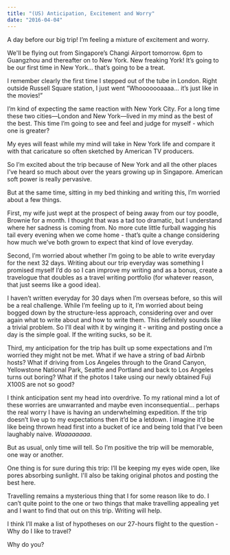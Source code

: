 ```yaml
---
title: "(US) Anticipation, Excitement and Worry"
date: "2016-04-04"
---
```


A day before our big trip! I’m feeling a mixture of excitement and worry.

We'll be flying out from Singapore’s Changi Airport tomorrow. 6pm to Guangzhou and thereafter on to New York. New freaking York! It’s going to be our first time in New York… that’s going to be a treat.

I remember clearly the first time I stepped out of the tube in London. Right outside Russell Square station, I just went “Whooooooaaaa… it’s just like in the movies!”

I’m kind of expecting the same reaction with New York City. For a long time these two cities—London and New York—lived in my mind as the best of the best. This time I’m going to see and feel and judge for myself - which one is greater?

My eyes will feast while my mind will take in New York life and compare it with that caricature so often sketched by American TV producers.

So I’m excited about the trip because of New York and all the other places I’ve heard so much about over the years growing up in Singapore. American soft power is really pervasive.

But at the same time, sitting in my bed thinking and writing this, I’m worried about a few things.

First, my wife just wept at the prospect of being away from our toy poodle, Brownie for a month. I thought that was a tad too dramatic, but I understand where her sadness is coming from. No more cute little furball wagging his tail every evening when we come home - that’s quite a change considering how much we’ve both grown to expect that kind of love everyday.

Second, I’m worried about whether I’m going to be able to write everyday for the next 32 days. Writing about our trip everyday was something I promised myself I’d do so I can improve my writing and as a bonus, create a travelogue that doubles as a travel writing portfolio (for whatever reason, that just seems like a good idea).

I haven’t written everyday for 30 days when I’m overseas before, so this will be a real challenge. While I’m feeling up to it, I’m worried about being bogged down by the structure-less approach, considering over and over again what to write about and how to write them. This definitely sounds like a trivial problem. So I’ll deal with it by winging it - writing and posting once a day is the simple goal. If the writing sucks, so be it.

Third, my anticipation for the trip has built up some expectations and I’m worried they might not be met. What if we have a string of bad Airbnb hosts? What if driving from Los Angeles through to the Grand Canyon, Yellowstone National Park, Seattle and Portland and back to Los Angeles turns out boring? What if the photos I take using our newly obtained Fuji X100S are not so good?

I think anticipation sent my head into overdrive. To my rational mind a lot of these worries are unwarranted and maybe even inconsequential… perhaps the real worry I have is having an underwhelming expedition. If the trip doesn’t live up to my expectations then it’d be a letdown. I imagine it’d be like being thrown head first into a bucket of ice and being told that I’ve been laughably naive. _Waaaaaaaa_.

But as usual, only time will tell. So I’m positive the trip will be memorable, one way or another.

One thing is for sure during this trip: I’ll be keeping my eyes wide open, like pores absorbing sunlight. I'll also be taking original photos and posting the best here.

Travelling remains a mysterious thing that I for some reason like to do. I can’t quite point to the one or two things that make travelling appealing yet and I want to find that out on this trip. Writing will help.

I think I’ll make a list of hypotheses on our 27-hours flight to the question - Why do I like to travel?

Why do you?
